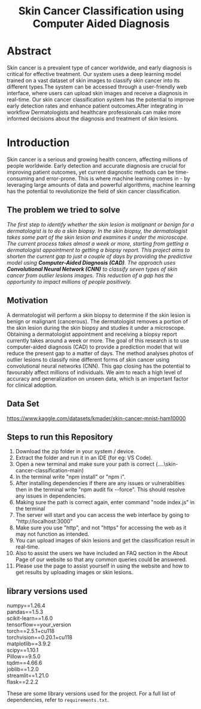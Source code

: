 <h1 align="center">Skin Cancer Classification using Computer Aided Diagnosis</h1>

# Abstract

Skin cancer is a prevalent type of cancer worldwide, and early diagnosis is critical for effective treatment. Our system uses a deep learning model trained on a vast dataset of skin images to classify skin cancer into its different types.The system can be accessed through a user-friendly web interface, where users can upload skin images and receive a diagnosis in real-time. Our skin cancer classification system has the potential to improve early detection rates and enhance patient outcomes.After integrating in workflow Dermatologists and healthcare professionals can make more informed decisions about the diagnosis and treatment of skin lesions.

# Introduction

Skin cancer is a serious and growing health concern, affecting millions of people worldwide. Early detection and accurate diagnosis are crucial for improving patient outcomes, yet current diagnostic methods can be time-consuming and error-prone. This is where machine learning comes in - by leveraging large amounts of data and powerful algorithms, machine learning has the potential to revolutionize the field of skin cancer classification.

## The problem we tried to solve

_The first step to identify whether the skin lesion is malignant or benign for a dermatologist is to do a skin biopsy. In the skin biopsy, the dermatologist takes some part of the skin lesion and examines it under the microscope. The current process takes almost a week or more, starting from getting a dermatologist appointment to getting a biopsy report. This project aims to shorten the current gap to just a couple of days by providing the predictive model using **Computer-Aided Diagnosis (CAD)**. The approach uses **Convolutional Neural Network (CNN)** to classify seven types of skin cancer from outlier lesions images. This reduction of a gap has the opportunity to impact millions of people positively._

## Motivation

A dermatologist will perform a skin biopsy to determine if the skin lesion is benign or malignant (cancerous).
The dermatologist removes a portion of the skin lesion during the skin biopsy and studies it under a microscope.
Obtaining a dermatologist appointment and receiving a biopsy report currently takes around a week or more.
The goal of this research is to use computer-aided diagnosis (CAD) to provide a prediction model that will reduce the present gap to a matter of days.
The method analyses photos of outlier lesions to classify nine different forms of skin cancer using convolutional neural networks (CNN). This gap closing has the potential to favourably affect millions of individuals.
We aim to reach a high level of accuracy and generalization on unseen data, which is an important factor for clinical adoption.

## Data Set

https://www.kaggle.com/datasets/kmader/skin-cancer-mnist-ham10000


## Steps to run this Repository
1. Download the zip folder in your system / device.
2. Extract the folder and run it in an IDE (for eg: VS Code).
3. Open a new terminal and make sure your path is correct (....\skin-cancer-classification-main)
4. In the terminal write "npm install" or "npm i". 
5. After installing dependencies if there are any issues or vulnerablities then in the terminal write "npm audit fix --force". This should resolve any issues in dependencies.
6. Making sure the path is correct again, enter command "node index.js" in the terminal
7. The server will start and you can access the web interface by going to "http://localhost:3000"
8. Make sure you use "http", and not "https" for accessing the web as it may not function as intended.
9. You can upload images of skin lesions and get the classification result in real-time.
10. Also to assist the users we have included an FAQ section in the About Page of our website so that any common queries could be answered. 
11. Please use the page to assist yourself in using the website and how to get results by uploading images or skin lesions.

## library versions used

numpy==1.26.4        
pandas==1.5.3          
scikit-learn==1.6.0                 
tensorflow==your_version              
torch==2.5.1+cu118            
torchvision==0.20.1+cu118             
matplotlib==3.9.2              
scipy==1.10.1             
Pillow==9.5.0               
tqdm==4.66.6                  
joblib==1.2.0                   
streamlit==1.21.0                  
flask==2.2.2                     

These are some library versions used for the project.
For a full list of dependencies, refer to `requirements.txt`.